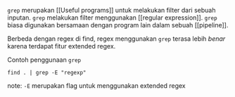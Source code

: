 `grep` merupakan [[Useful programs]] untuk melakukan filter dari sebuah inputan. `grep`  melakukan filter menggunakan [[regular expression]]. `grep` biasa digunakan bersamaan dengan program lain dalam sebuah [[pipeline]].

Berbeda dengan regex di find, regex menggunakan `grep` terasa lebih *benar* karena terdapat fitur extended regex.

Contoh penggunaan `grep`

```
find . | grep -E "regexp"
```

note: `-E` merupakan flag untuk menggunakan extended regex

